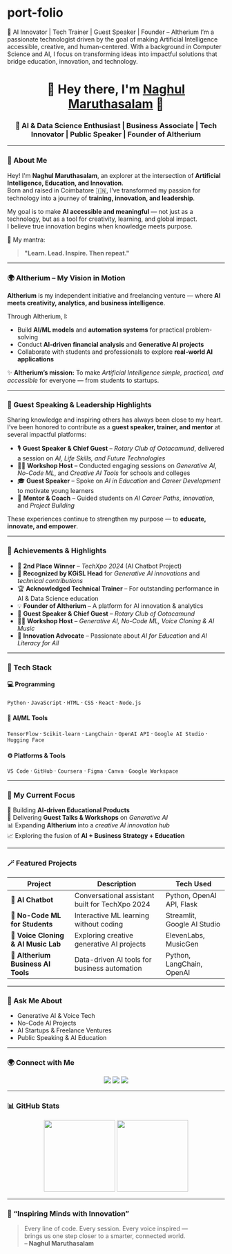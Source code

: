 # port-folio
🚀 AI Innovator | Tech Trainer | Guest Speaker | Founder – AItherium  I’m a passionate technologist driven by the goal of making Artificial Intelligence accessible, creative, and human-centered. With a background in Computer Science and AI, I focus on transforming ideas into impactful solutions that bridge education, innovation, and technology.
<!-- Profile Header -->
<h1 align="center">🌟 Hey there, I'm <a href="https://github.com/naghulmaruthasalam">Naghul Maruthasalam</a> 🌟</h1>
<h3 align="center">🚀 AI & Data Science Enthusiast | Business Associate | Tech Innovator | Public Speaker | Founder of AItherium</h3>

---

### 🌌 About Me
Hey! I'm **Naghul Maruthasalam**, an explorer at the intersection of **Artificial Intelligence, Education, and Innovation**.  
Born and raised in Coimbatore 🇮🇳, I’ve transformed my passion for technology into a journey of **training, innovation, and leadership**.  

My goal is to make **AI accessible and meaningful** — not just as a technology, but as a tool for creativity, learning, and global impact.  
I believe true innovation begins when knowledge meets purpose.  

💫 My mantra:  
> **"Learn. Lead. Inspire. Then repeat."**

---

### 🌍 AItherium – My Vision in Motion
**AItherium** is my independent initiative and freelancing venture — where **AI meets creativity, analytics, and business intelligence**.  

Through AItherium, I:
- Build **AI/ML models** and **automation systems** for practical problem-solving  
- Conduct **AI-driven financial analysis** and **Generative AI projects**  
- Collaborate with students and professionals to explore **real-world AI applications**

✨ **AItherium’s mission:** To make *Artificial Intelligence simple, practical, and accessible* for everyone — from students to startups.

---

### 🎤 Guest Speaking & Leadership Highlights
Sharing knowledge and inspiring others has always been close to my heart.  
I’ve been honored to contribute as a **guest speaker, trainer, and mentor** at several impactful platforms:

- 🎙️ **Guest Speaker & Chief Guest** – *Rotary Club of Ootacamund*, delivered a session on *AI, Life Skills, and Future Technologies*  
- 🧑‍🏫 **Workshop Host** – Conducted engaging sessions on *Generative AI*, *No-Code ML*, and *Creative AI Tools* for schools and colleges  
- 🎓 **Guest Speaker** – Spoke on *AI in Education* and *Career Development* to motivate young learners  
- 🧠 **Mentor & Coach** – Guided students on *AI Career Paths*, *Innovation*, and *Project Building*

These experiences continue to strengthen my purpose — to **educate, innovate, and empower**.

---

### 🏅 Achievements & Highlights
- 🥈 **2nd Place Winner** – *TechXpo 2024* (AI Chatbot Project)  
- 🧠 **Recognized by KGiSL Head** for *Generative AI innovations* and *technical contributions*  
- 🏆 **Acknowledged Technical Trainer** – For outstanding performance in AI & Data Science education  
- 💡 **Founder of AItherium** – A platform for AI innovation & analytics  
- 🎤 **Guest Speaker & Chief Guest** – *Rotary Club of Ootacamund*  
- 🧑‍🏫 **Workshop Host** – *Generative AI, No-Code ML, Voice Cloning & AI Music*  
- 🚀 **Innovation Advocate** – Passionate about *AI for Education* and *AI Literacy for All*

---

### 🧰 Tech Stack
#### 💻 Programming
`Python` · `JavaScript` · `HTML` · `CSS` · `React` · `Node.js`

#### 🧠 AI/ML Tools
`TensorFlow` · `Scikit-learn` · `LangChain` · `OpenAI API` · `Google AI Studio` · `Hugging Face`

#### ⚙️ Platforms & Tools
`VS Code` · `GitHub` · `Coursera` · `Figma` · `Canva` · `Google Workspace`

---

### 🌈 My Current Focus
🚀 Building **AI-driven Educational Products**  
🎤 Delivering **Guest Talks & Workshops** on *Generative AI*  
📊 Expanding **AItherium** into a *creative AI innovation hub*  
📈 Exploring the fusion of **AI + Business Strategy + Education**

---

### 🪄 Featured Projects
| Project | Description | Tech Used |
|----------|--------------|-----------|
| 🤖 **AI Chatbot** | Conversational assistant built for TechXpo 2024 | Python, OpenAI API, Flask |
| 🧩 **No-Code ML for Students** | Interactive ML learning without coding | Streamlit, Google AI Studio |
| 🧬 **Voice Cloning & AI Music Lab** | Exploring creative generative AI projects | ElevenLabs, MusicGen |
| 💼 **AItherium Business AI Tools** | Data-driven AI tools for business automation | Python, LangChain, OpenAI |

---

### 💬 Ask Me About
- Generative AI & Voice Tech  
- No-Code AI Projects  
- AI Startups & Freelance Ventures  
- Public Speaking & AI Education  

---

### 🌍 Connect with Me
<p align="center">
<a href="mailto:naghul.m@kgcas.com"><img src="https://img.shields.io/badge/Email-D14836?style=for-the-badge&logo=gmail&logoColor=white"/></a>
<a href="https://www.linkedin.com/in/naghulmaruthasalam"><img src="https://img.shields.io/badge/LinkedIn-0077B5?style=for-the-badge&logo=linkedin&logoColor=white"/></a>
<a href="https://github.com/naghulmaruthasalam"><img src="https://img.shields.io/badge/GitHub-181717?style=for-the-badge&logo=github&logoColor=white"/></a>
</p>

---

### 📊 GitHub Stats
<p align="center">
  <img src="https://github-readme-stats.vercel.app/api?username=naghulmaruthasalam&show_icons=true&theme=tokyonight" height="165">
  <img src="https://github-readme-streak-stats.herokuapp.com/?user=naghulmaruthasalam&theme=tokyonight" height="165">
</p>

---

### 🌠 “Inspiring Minds with Innovation”
> Every line of code. Every session. Every voice inspired —  
> brings us one step closer to a smarter, connected world.  
> **– Naghul Maruthasalam**

